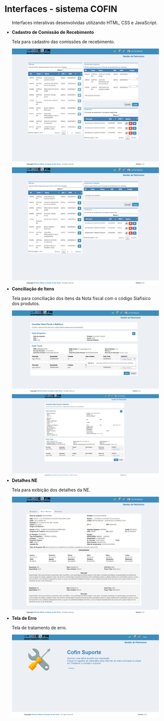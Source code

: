 # Interfaces - sistema COFIN 

<ul>

<p>Interfaces interativas desenvolvidas utilizando HTML, CSS e JavaScript.</p>

<li><strong>Cadastro de Comissão de Recebimento</strong></li>
 <p>Tela para cadastro das comissões de recebimento.</p>
 <img src="https://github.com/leonardo-leosantos/Views/blob/master/img/Index-comissao1.png"/>
 <br>
 <img src="https://github.com/leonardo-leosantos/Views/blob/master/img/Index-comissao2.png"/>

<li><strong>Conciliação de Itens</strong></li>
<p>Tela para conciliação dos itens da Nota fiscal com o código Siafisico dos produtos.</p>
 <img src="https://github.com/leonardo-leosantos/Views/blob/master/img/Index-conciliacao3.png"/>
 <br>
 <img src="https://github.com/leonardo-leosantos/Views/blob/master/img/Index-conciliacao2.png"/>

<li><strong>Detalhes NE</strong></li>
<p>Tela para exibição dos detalhes da NE.</p>
 <img src="https://github.com/leonardo-leosantos/Views/blob/master/img/tela_NE.png"/>

<li><strong>Tela de Erro</strong></li>
<p>Tela de tratamento de erro.</p>
 <img src="https://github.com/leonardo-leosantos/Views/blob/master/img/cs.png"/>

</ul>